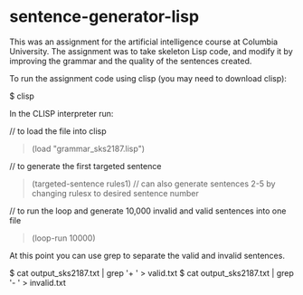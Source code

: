 # sentence-generator-lisp

This was an assignment for the artificial intelligence course at Columbia University. The assignment was to take skeleton Lisp code, and modify it by improving the grammar and the quality of the sentences created.

To run the assignment code using clisp (you may need to download clisp):

  $ clisp
  
In the CLISP interpreter run:

  // to load the file into clisp
  > (load "grammar_sks2187.lisp")
  
  // to generate the first targeted sentence
  > (targeted-sentence rules1)
  // can also generate sentences 2-5 by changing rulesx to desired sentence number
  
  // to run the loop and generate 10,000 invalid and valid sentences into one file
  > (loop-run 10000)
  
At this point you can use grep to separate the valid and invalid sentences. 

  $ cat output_sks2187.txt | grep '+ ' > valid.txt
  $ cat output_sks2187.txt | grep '\- ' > invalid.txt
